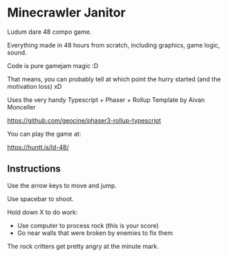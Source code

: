 # Minecrawler Janitor

Ludum dare 48 compo game.

Everything made in 48 hours from scratch, including graphics, game logic, sound.

Code is pure gamejam magic :D

That means, you can probably tell at which point the hurry started (and the motivation loss) xD

Uses the very handy Typescript + Phaser + Rollup Template by Aivan Monceller

https://github.com/geocine/phaser3-rollup-typescript

You can play the game at:

https://huntt.is/ld-48/

## Instructions

Use the arrow keys to move and jump.

Use spacebar to shoot.

Hold down X to do work:

- Use computer to process rock (this is your score)
- Go near walls that were broken by enemies to fix them

The rock critters get pretty angry at the minute mark.
